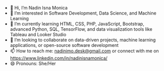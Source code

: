 - 👋 Hi, I’m Nadin Isna Monica  
- 👀 I’m interested in Software Development, Data Science, and Machine Learning
- 🌱 I’m currently learning HTML, CSS, PHP, JavaScript, Bootstrap, advanced Python, SQL, TensorFlow, and data visualization tools like Tableau and Looker Studio
- 💞️ I’m looking to collaborate on data-driven projects, machine learning applications, or open-source software development
- 📫 How to reach me: nadinimo.desk@gmail.com or connect with me on https://www.linkedin.com/in/nadinisnamonica/ 
- 😄 Pronouns: She/Her

<!---
nadinimo/nadinimo is a ✨ special ✨ repository because its `README.md` (this file) appears on your GitHub profile.
You can click the Preview link to take a look at your changes.
--->

